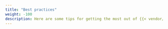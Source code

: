 ```yaml
---
title: "Best practices"
weight: -100
description: Here are some tips for getting the most out of {{< vendor/name >}}'s many features.
---
```

